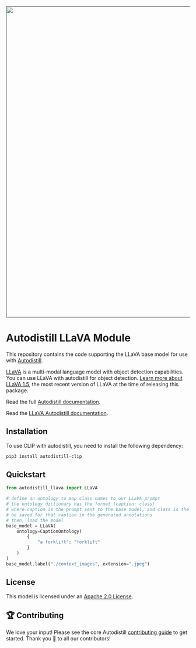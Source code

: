 <div align="center">
  <p>
    <a align="center" href="" target="_blank">
      <img
        width="850"
        src="https://media.roboflow.com/open-source/autodistill/autodistill-banner.png"
      >
    </a>
  </p>
</div>

# Autodistill LLaVA Module

This repository contains the code supporting the LLaVA base model for use with [Autodistill](https://github.com/autodistill/autodistill).

[LLaVA](https://github.com/haotian-liu/LLaVA) is a multi-modal language model with object detection capabilities.  You can use LLaVA with autodistill for object detection. [Learn more about LLaVA 1.5](https://blog.roboflow.com/first-impressions-with-llava-1-5/), the most recent version of LLaVA at the time of releasing this package.

Read the full [Autodistill documentation](https://autodistill.github.io/autodistill/).

Read the [LLaVA Autodistill documentation](https://autodistill.github.io/autodistill/base_models/llava/).

## Installation

To use CLIP with autodistill, you need to install the following dependency:


```bash
pip3 install autodistill-clip
```

## Quickstart

```python
from autodistill_llava import LLaVA

# define an ontology to map class names to our LLaVA prompt
# the ontology dictionary has the format {caption: class}
# where caption is the prompt sent to the base model, and class is the label that will
# be saved for that caption in the generated annotations
# then, load the model
base_model = LLaVA(
    ontology=CaptionOntology(
        {
            "a forklift": "forklift"
        }
    )
)
base_model.label("./context_images", extension=".jpeg")
```


## License

This model is licensed under an [Apache 2.0 License](LICENSE).

## 🏆 Contributing

We love your input! Please see the core Autodistill [contributing guide](https://github.com/autodistill/autodistill/blob/main/CONTRIBUTING.md) to get started. Thank you 🙏 to all our contributors!